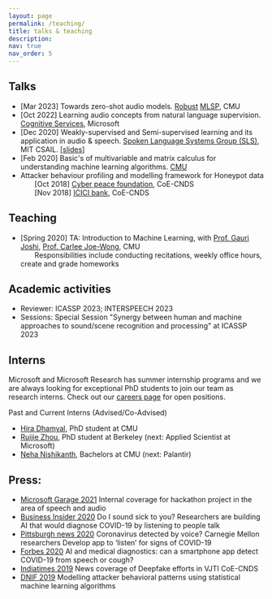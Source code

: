 ```yaml
---
layout: page
permalink: /teaching/
title: talks & teaching
description:
nav: true
nav_order: 5
---
```

## Talks
- [Mar 2023] Towards zero-shot audio models. [Robust](http://www.cs.cmu.edu/~robust/) [MLSP](http://mlsp.cs.cmu.edu/), CMU <br>
- [Oct 2022] Learning audio concepts from natural language supervision. [Cognitive Services](https://azure.microsoft.com/en-us/products/cognitive-services/), Microsoft <br>
- [Dec 2020] Weakly-supervised and Semi-supervised learning and its application in audio & speech. [Spoken Language Systems Group (SLS)](http://groups.csail.mit.edu/sls/), MIT CSAIL. [[slides]](https://drive.google.com/file/d/1tEyTNbvT5To16fBC_cSVadTI4oFb_s7r/view) <br>
- [Feb 2020] Basic's of multivariable and matrix calculus for understanding machine learning algorithms. [CMU](https://www.cmu.edu/) <br>
- Attacker behaviour profiling and modelling framework for Honeypot data <br>
&nbsp;&nbsp;&nbsp;&nbsp;&nbsp;&nbsp; [Oct 2018] [Cyber peace foundation](https://en.wikipedia.org/wiki/Cyberpeace_Foundation), CoE-CNDS <br>
&nbsp;&nbsp;&nbsp;&nbsp;&nbsp;&nbsp; [Nov 2018] [ICICI bank](https://en.wikipedia.org/wiki/ICICI_Bank), CoE-CNDS <br>

## Teaching
- [Spring 2020] TA: Introduction to Machine Learning, with [Prof. Gauri Joshi](http://www.andrew.cmu.edu/user/gaurij/), [Prof. Carlee Joe-Wong](http://www.andrew.cmu.edu/user/cjoewong/), CMU <br>
&nbsp;&nbsp;&nbsp;&nbsp;&nbsp;&nbsp; Responsibilities include conducting recitations, weekly office hours, create and grade homeworks
<!--## - [Fall 2018] TA: Neural Networks and Fuzzy Logic, with [Prof. Faruk Kazi](), VJTI. <br>
&nbsp;&nbsp;&nbsp;&nbsp;&nbsp;&nbsp; Responsibilities include creating and improving assignments and homeworks.-->

## Academic activities
- Reviewer: ICASSP 2023; INTERSPEECH 2023
- Sessions: Special Session "Synergy between human and machine approaches to sound/scene recognition and processing" at ICASSP 2023 

## Interns
Microsoft and Microsoft Research has summer internship programs and we are always looking for exceptional PhD students to join our team as research interns. Check out our [careers page](https://careers.microsoft.com/us/en) for open positions.

Past and Current Interns (Advised/Co-Advised)
- [Hira Dhamyal](https://www.linkedin.com/in/hiradhamyal), PhD student at CMU
- [Ruijie Zhou](https://scholar.google.com/citations?user=lAbyUI8AAAAJ), PhD student at Berkeley (next: Applied Scientist at Microsoft)
- [Neha Nishikanth](https://www.linkedin.com/in/neha-nishikant), Bachelors at CMU (next: Palantir)

## Press:
- [Microsoft Garage 2021](https://www.credly.com/badges/52315cc2-c5b5-46d1-a73b-e26f0b5899c3/public_url) Internal coverage for hackathon project in the area of speech and audio
- [Business Insider 2020](https://www.businessinsider.com/ai-labs-diagnose-covid-19-voice-listening-talk-2020-4) Do I sound sick to you? Researchers are building AI that would diagnose COVID-19 by listening to people talk
- [Pittsburgh news 2020](https://pittsburgh.cbslocal.com/2020/03/31/carnegie-mellon-university-coronavirus-voice-app/) Coronavirus detected by voice? Carnegie Mellon researchers Develop app to ‘listen’ for signs of COVID-19
- [Forbes 2020](https://www.forbes.com/sites/marcwebertobias/2020/05/05/ai-and-medical-diagnostics-can-a-smartphone-app-detect-covid-19-from-speech-or-a-cough/?sh=3aa0973f5436) AI and medical diagnostics: can a smartphone app detect COVID-19 from speech or cough?
- [Indiatimes 2019](https://www.indiatimes.com/technology/science-and-future/mumbai-s-oldest-tech-college-installs-ai-supercomputer-to-skill-students-attract-startups-372319.html) News coverage of Deepfake efforts in VJTI CoE-CNDS
- [DNIF 2019](https://dnif.it/ai-ml-cyber-security/blog/modelling-attackers-behavioral-patterns.html) Modelling attacker behavioral patterns using statistical machine learning algorithms
